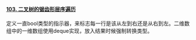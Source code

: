 #### [103. 二叉树的锯齿形层序遍历](https://leetcode.cn/problems/binary-tree-zigzag-level-order-traversal/)

定义一直bool类型的指示器，来标志每一行是该从左到右还是从右到左。二维数组中的一维数组使用deque实现，放入结果时候强制转换类型。
